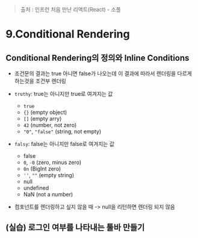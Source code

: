 > 출처 :  인프런 처음 만난 리액트(React) - 소플

# 9.Conditional Rendering
## Conditional Rendering의 정의와 Inline Conditions
- 조건문의 결과는 true 아니면 false가 나오는데 이 결과에 따라서 렌더링을 다르게 하는것을 조건부 렌더링
- `truthy`: true는 아니지만 true로 여겨지는 값
  * `true`
  * `{}` (empty object)
  * `[]` (empty arry)
  * `42` (number, not zero)
  * `"0"`, `"false"` (string, not empty)
- `falsy`: false는 아니지만 false로 여겨지는 값
  * false
  * `0`, `-0` (zero, minus zero)
  * `0n` (BigInt zero)
  * `''`, `""` (empty string)
  * null
  * undefined
  * NaN (not a number)

- 컴포넌트를 렌더링하고 싶지 않을 때 -> null을 리턴하면 렌더링 되지 않음

## (실습) 로그인 여부를 나타내는 툴바 만들기
